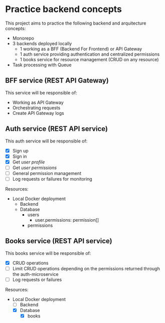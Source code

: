 # Practice backend concepts

This project aims to practice the following backend and arquitecture concepts:

- Monorepo
- 3 backends deployed locally
  - 1 working as a BFF (Backend For Frontend) or API Gateway
  - 1 auth service providing authentication and centralized permissions
  - 1 books service for resource management (CRUD on any resource)
- Task processing with Queue

## BFF service (REST API Gateway)

This service will be responsible of:

- Working as API Gateway
- Orchestrating requests
- Create API Gateway logs

## Auth service (REST API service)

This auth service will be responsible of:

- [x] Sign up
- [x] Sign in
- [x] Get *user profile*
- [ ] Get *user permissions*
- [ ] General permission management
- [ ] Log requests or failures for monitoring

Resources:
- Local Docker deployment
  - Backend
  - Database
    - users
      - user.permissions: permission\[\]
    - permissions

## Books service (REST API service)

This books service will be responsible of:

- [x] CRUD operations
- [ ] Limit CRUD operations depending on the permissions returned through the auth-microservice
- [ ] Log requests or failures

Resources:
- Local Docker deployment
  - [ ] Backend
  - [x] Database
    - [x] books